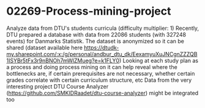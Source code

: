 # 02269-Process-mining-project
Analyze data from DTU's students curricula (difficulty multiplier: 1)
Recently, DTU prepared a database with data from 22086 students (with 327248 events) for Danmarks Statistik. The dataset is anonymized so it can be shared (dataset available here https://dtudk-my.sharepoint.com/:x:/g/personal/andbur_dtu_dk/EexamyuXuJNCgnZZZQB1ISYBr5tFx3r9nBNOh7mWlZMueg?e=k1FLY0)
Looking at each study plan as a process and doing process mining on it can help reveal where the bottlenecks are, if certain prerequisites are not necessary, whether certain grades correlate with certain curriculum structure, etc
Data from the very interesting project DTU Course Analyzer (https://github.com/SMKIDRaadet/dtu-course-analyzer) might be integrated too